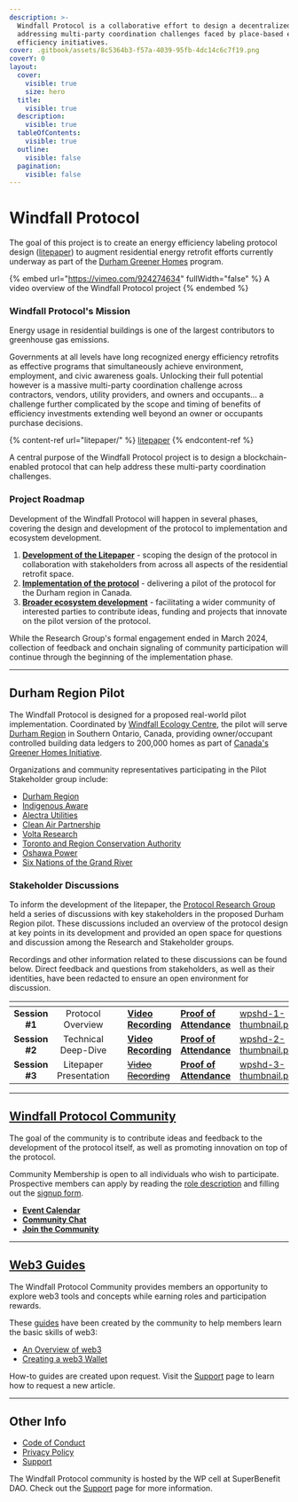 ```yaml
---
description: >-
  Windfall Protocol is a collaborative effort to design a decentralized protocol
  addressing multi-party coordination challenges faced by place-based energy
  efficiency initiatives.
cover: .gitbook/assets/8c5364b3-f57a-4039-95fb-4dc14c6c7f19.png
coverY: 0
layout:
  cover:
    visible: true
    size: hero
  title:
    visible: true
  description:
    visible: true
  tableOfContents:
    visible: true
  outline:
    visible: false
  pagination:
    visible: false
---
```


# Windfall Protocol

The goal of this project is to create an energy efficiency labeling protocol design ([litepaper](litepaper/)) to augment residential energy retrofit efforts currently underway as part of the [Durham Greener Homes](https://durhamgreenerhomes.ca) program.

{% embed url="https://vimeo.com/924274634" fullWidth="false" %}
A video overview of the Windfall Protocol project
{% endembed %}

### Windfall Protocol's Mission

Energy usage in residential buildings is one of the largest contributors to greenhouse gas emissions.

Governments at all levels have long recognized energy efficiency retrofits as effective programs that simultaneously achieve environment, employment, and civic awareness goals. Unlocking their full potential however is a massive multi-party coordination challenge across contractors, vendors, utility providers, and owners and occupants… a challenge further complicated by the scope and timing of benefits of efficiency investments extending well beyond an owner or occupants purchase decisions.

{% content-ref url="litepaper/" %}
[litepaper](litepaper/)
{% endcontent-ref %}

A central purpose of the Windfall Protocol project is to design a blockchain-enabled protocol that can help address these multi-party coordination challenges.

### Project Roadmap

Development of the Windfall Protocol will happen in several phases, covering the design and development of the protocol to implementation and ecosystem development.&#x20;

1. [**Development of the Litepaper**](litepaper/) - scoping the design of the protocol in collaboration with stakeholders from across all aspects of the residential retrofit space.
2. [**Implementation of the protocol**](./#durham-region-pilot) - delivering a pilot of the protocol for the Durham region in Canada.
3. [**Broader ecosystem development**](community.md) - facilitating a wider community of interested parties to contribute ideas, funding and projects that innovate on the pilot version of the protocol.

While the Research Group's formal engagement ended in March 2024, collection of feedback and onchain signaling of community participation will continue through the beginning of the implementation phase.

***

## Durham Region Pilot

The Windfall Protocol is designed for a proposed real-world pilot implementation. Coordinated by [Windfall Ecology Centre](https://windfallcentre.ca/), the pilot will serve [Durham Region](https://www.durham.ca/en/index.aspx) in Southern Ontario, Canada, providing owner/occupant controlled building data ledgers to 200,000 homes as part of [Canada's Greener Homes Initiative](https://natural-resources.canada.ca/energy-efficiency/homes/canada-greener-homes-initiative/24831).

Organizations and community representatives participating in the Pilot Stakeholder group include:

* [Durham Region](https://www.durham.ca/en/index.aspx)
* [Indigenous Aware](https://www.indigenousaware.com/)
* [Alectra Utilities](https://alectrautilities.com/)
* [Clean Air Partnership](https://www.cleanairpartnership.org/)
* [Volta Research](https://voltaresearch.org/)
* [Toronto and Region Conservation Authority](https://trca.ca/)
* [Oshawa Power](https://www.oshawapower.ca/)
* [Six Nations of the Grand River](https://www.sixnations.ca/)

### Stakeholder Discussions

To inform the development of the litepaper, the [Protocol Research Group](./#protocol-research-group) held a series of discussions with key stakeholders in the proposed Durham Region pilot. These discussions included an overview of the protocol design at key points in its development and provided an open space for questions and discussion among the Research and Stakeholder groups.

Recordings and other information related to these discussions can be found below. Direct feedback and questions from stakeholders, as well as their identities, have been redacted to ensure an open environment for discussion.

<table data-view="cards"><thead><tr><th align="center"></th><th align="center"></th><th data-type="content-ref"></th><th></th><th></th><th data-hidden data-card-cover data-type="files"></th><th data-hidden data-card-target data-type="content-ref"></th></tr></thead><tbody><tr><td align="center"><strong>Session #1</strong></td><td align="center">Protocol Overview</td><td></td><td><a href="https://vimeo.com/911712812"><strong>Video Recording</strong></a></td><td><a href="https://poap.gallery/event/167375"><strong>Proof of Attendance</strong></a></td><td><a href=".gitbook/assets/wpshd-1-thumbnail.png">wpshd-1-thumbnail.png</a></td><td><a href="https://lu.ma/g4m2o2wb">https://lu.ma/g4m2o2wb</a></td></tr><tr><td align="center"><strong>Session #2</strong></td><td align="center">Technical Deep-Dive</td><td></td><td><a href="https://vimeo.com/914631253"><strong>Video Recording</strong></a></td><td><a href="https://poap.gallery/event/168306"><strong>Proof of Attendance</strong></a></td><td><a href=".gitbook/assets/wpshd-2-thumbnail.png">wpshd-2-thumbnail.png</a></td><td><a href="https://lu.ma/bipzjjr5">https://lu.ma/bipzjjr5</a></td></tr><tr><td align="center"><strong>Session #3</strong></td><td align="center">Litepaper Presentation</td><td></td><td><a data-footnote-ref href="#user-content-fn-1"><del>Video Recording</del></a></td><td><a href="https://poap.gallery/event/168937"><strong>Proof of Attendance</strong></a></td><td><a href=".gitbook/assets/wpshd-3-thumbnail.png">wpshd-3-thumbnail.png</a></td><td><a href="https://lu.ma/8m55tp6w">https://lu.ma/8m55tp6w</a></td></tr></tbody></table>

***

## [Windfall Protocol Community](community/)

The goal of the community is to contribute ideas and feedback to the development of the protocol itself, as well as promoting innovation on top of the protocol.

Community Membership is open to all individuals who wish to participate. Prospective members can apply by reading the [role description](community/roles.md) and filling out the [signup form](https://wreep.deform.cc/community-signup/).

* [**Event Calendar**](https://lu.ma/wreep)
* [**Community Chat**](https://discord.com/invite/6mDepqjgh2)
* [**Join the Community**](https://wreep.deform.cc/community-signup/)

***

## [Web3 Guides](community/guides/)

The Windfall Protocol Community provides members an opportunity to explore web3 tools and concepts while earning roles and participation rewards.

These [guides](community/guides/) have been created by the community to help members learn the basic skills of web3:

* [An Overview of web3](community/guides/web3.md)
* [Creating a web3 Wallet](community/guides/wallets.md)

How-to guides are created upon request. Visit the [Support](support.md) page to learn how to request a new article.

***

## Other Info

* [Code of Conduct](code\_of\_conduct.md)
* [Privacy Policy](privacy\_policy.md)
* [Support](support.md)

The Windfall Protocol community is hosted by the WP cell at SuperBenefit DAO. Check out the [Support](broken-reference) page for more information.

[^1]: No video was recorded for this event due to technical difficulties.
